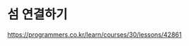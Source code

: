 섬 연결하기
====================================

https://programmers.co.kr/learn/courses/30/lessons/42861